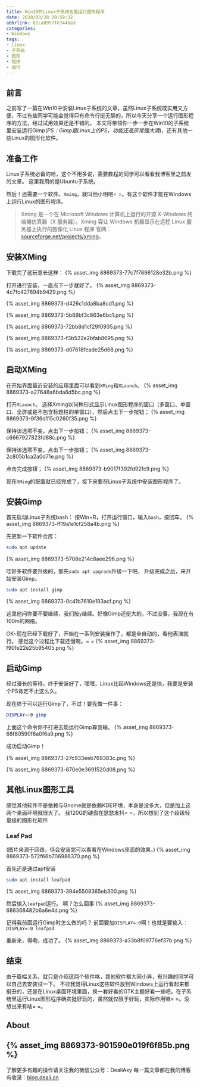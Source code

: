 ```yaml
---
title: Win10的Linux子系统也能运行图形程序
date: 2020/03/28 20:59:32
abbrlink: 61ca8957fe7446a3
categories:
- Windows
tags:
- Linux
- 子系统
- 图形
- 程序
- 运行
---
```

## 前言
之前写了一篇在Win10中安装Linux子系统的文章，虽然Linux子系统既实用又方便，不过有些同学可能会觉得只有命令行挺无聊的，所以今天分享一个运行图形程序的方法，经过试用效果还是不错的。
本文将带领你一步一步在Win10的子系统里安装运行Gimp(*PS：Gimp是Linux上的PS，功能还是灰常强大滴*)，还有其他一些Linux的图形化软件。

## 准备工作
Linux子系统必备的哈，这个不用多说，需要教程的同学可以看看我博客里之前发的文章。
这里我用的是Ubuntu子系统。

然后！还需要一个软件。`Xming`，就叫他小明吧= =。有这个软件才能在Windows上运行Linux的图形程序。

>Xming 是一个在 Microsoft Windows 计算机上运行的开源 X-Windows 终端機仿真器（X 服务器）。Xming 容让 Windows 机器显示在远程 Linux 服务器上执行的图像化 Linux 程序
官网：[sourceforge.net/projects/xming](https://sourceforge.net/projects/xming)。

## 安装XMing
下载完了这玩意长这样：
{% asset_img 8869373-77c7f7896128e32b.png %}

打开进行安装，一直点下一步就好了。
{% asset_img 8869373-4c7fc427894b9429.png %}

{% asset_img 8869373-d426c1dda8ba8cd1.png %}

{% asset_img 8869373-5b89bf3c863e6bc1.png %}

{% asset_img 8869373-72bb8d1cf29f0935.png %}

{% asset_img 8869373-f3b522e2bfab8695.png %}

{% asset_img 8869373-d07618feade25d68.png %}

## 启动XMing
在开始界面最近安装的应用里面可以看到`XMing`和`XLaunch`。
{% asset_img 8869373-a27648a6bda6d5bc.png %}

打开`XLaunch`。  选择Xming以何种形式显示Linux图形程序的窗口（多窗口、单窗口、全屏或是不包含标题栏的单窗口），然后点击下一步按钮；
{% asset_img 8869373-9f36d115c0260f35.png %}

保持该选项不变，点击下一步按钮；
{% asset_img 8869373-c6667927823fd88c.png %}

保持该选项不变，点击下一步按钮；
{% asset_img 8869373-2c805b1ca2a0d71e.png %}

点击完成按钮；
{% asset_img 8869373-b9017f392fd92fc9.png %}

现在`XMing`的配置就已经完成了，接下来要在Linux子系统中安装图形程序了。

## 安装Gimp
首先启动Linux子系统bash：
按Win+R，打开运行窗口，输入`bash`，按回车。
{% asset_img 8869373-ff19a1e1cf258a4b.png %}

先更新一下软件仓库：
```bash
sudo apt update
```

{% asset_img 8869373-5708e214c8aee296.png %}

哇好多软件要升级的，那先`sudo apt upgrade`升级一下吧。
升级完成之后，来开始安装Gimp。
```bash
sudo apt install gimp
```

{% asset_img 8869373-0c41b7610e193acf.png %}

这里他问你要不要继续，我们按`y`继续。好像Gimp还挺大的。不过没事，我现在有100m的网络。

OK~现在已经下载好了，开始在一系列安装操作了，都是全自动的，看他表演就行。
感觉这个过程比下载还慢啊。= =
{% asset_img 8869373-f90fe22e25b95405.png %}


## 启动Gimp
经过漫长的等待，终于安装好了，嘿嘿，Linux比起Windows还是快，我要是安装个PS肯定不止这么久。

现在终于可以运行Gimp了，不过！要先做一件事：
```bash
DISPLAY=:0 gimp
```
上面这个命令你不打进去能运行Gimp算我输。
{% asset_img 8869373-68f80590f6a0f6a9.png %}

成功启动Gimp！

{% asset_img 8869373-27c933eeb769383c.png %}

{% asset_img 8869373-870e0e3691520d08.png %}

## 其他Linux图形工具
感觉其他软件不是依赖与Gnome就是依赖KDE环境，本身是没多大，但是加上这两个桌面环境就很大了。
我120G的硬盘在瑟瑟发抖= =。所以想到了这个超级轻量级的图形化软件
### Leaf Pad
(图片来源于网络，待会安装完可以看看在Windows里面的效果。)
{% asset_img 8869373-572f66b706986370.png %}

首先还是通过apt安装
```bash
sudo apt install leafpad
```
{% asset_img 8869373-394e5508365eb300.png %}

然后输入`leafpad`运行。
啊？怎么回事
{% asset_img 8869373-688368482b6a6e4d.png %}

记得我前面运行Gimp时怎么做的吗？
前面要加`DISPLAY=:0`啊！也就是要输入：`DISPLAY=:0 leafpad`

重新来，得嘞，成功了。
{% asset_img 8869373-a33b8f09776ef37b.png %}


## 结束
由于篇幅关系，就只是介绍这两个软件咯，其他软件都大同小异，有兴趣的同学可以自己去安装试一下。
不过我觉得Linux这些软件放到Windows上运行看起来都挺丑的，还是在Linux桌面环境里面，换一套好看的GTK主题好看一些吧，在子系统里运行Linux图形程序确实挺好玩的，虽然就仅限于好玩，实际作用嘛= =。没想出来有啥= =。


## About
{% asset_img 8869373-901590e019f6f85b.png %}
---------------
了解更多有趣的操作请关注我的微信公众号：DealiAxy
每一篇文章都在我的博客有收录：[blog.deali.cn](http://blog.deali.cn)
